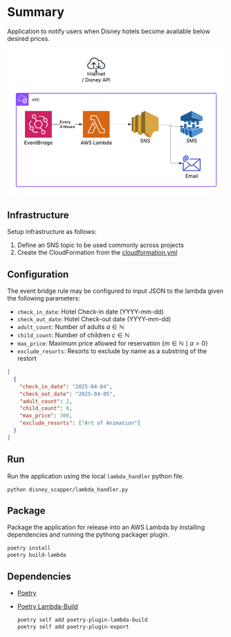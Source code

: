 # Summary

Application to notify users when Disney hotels become available below desired prices.

![Architecture Diagram](./docs/images/disney-scrapper-architecture.png)

## Infrastructure

Setup infrastructure as follows:

1. Define an SNS topic to be used commonly across projects
2. Create the CloudFormation from the [cloudformation.yml](./cloudformation.yml)

## Configuration

The event bridge rule may be configured to input JSON to the lambda given the following parameters:

- `check_in_date`: Hotel Check-in date (YYYY-mm-dd)
- `check_out_date`: Hotel Check-out date (YYYY-mm-dd)
- `adult_count`: Number of adults $a\in\mathbb{N}$
- `child_count`: Number of children $c\in\mathbb{N}$
- `max_price`: Maximum price allowed for reservation $\{ m\in\mathbb{N} \mid a>0 \}$
- `exclude_resorts`: Resorts to exclude by name as a substring of the restort

```json
[
  {
    "check_in_date": "2025-04-04",
    "check_out_date": "2025-04-05",
    "adult_count": 2,
    "child_count": 0,
    "max_price": 300,
    "exclude_resorts": ["Art of Animation"]
  }
]
```

## Run

Run the application using the local `lambda_handler` python file.

```shell
python disney_scapper/lambda_handler.py
```

## Package

Package the application for release into an AWS Lambda by installing dependencies and running the pythong packager plugin.

```shell
poetry install
poetry build-lambda
```

## Dependencies

- [Poetry](https://python-poetry.org/)
- [Poetry Lambda-Build](https://github.com/micmurawski/poetry-plugin-lambda-build)

    ```shell
    poetry self add poetry-plugin-lambda-build
    poetry self add poetry-plugin-export
    ```